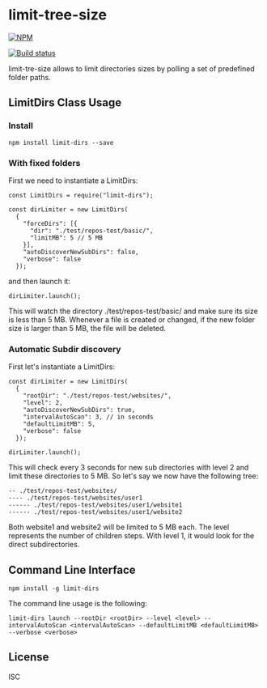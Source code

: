 # limit-tree-size

[![NPM](https://nodei.co/npm/limit-dirs.png)](https://nodei.co/npm/limit-dirs/)

[![Build status](https://travis-ci.org/martinlevesque/limit-dirs.svg?branch=master)](https://travis-ci.org/martinlevesque/limit-dirs)

limit-tre-size allows to limit directories sizes by polling a set of predefined
folder paths.

## LimitDirs Class Usage

### Install

```
npm install limit-dirs --save
```

### With fixed folders

First we need to instantiate a LimitDirs:

```
const LimitDirs = require("limit-dirs");

const dirLimiter = new LimitDirs(
  {
    "forceDirs": [{
      "dir": "./test/repos-test/basic/",
      "limitMB": 5 // 5 MB
    }],
    "autoDiscoverNewSubDirs": false,
    "verbose": false
  });
```

and then launch it:

```
dirLimiter.launch();
```

This will watch the directory ./test/repos-test/basic/ and make sure its size
is less than 5 MB. Whenever a file is created or changed, if the new folder size
is larger than 5 MB, the file will be deleted.

### Automatic Subdir discovery

First let's instantiate a LimitDirs:

```
const dirLimiter = new LimitDirs(
  {
    "rootDir": "./test/repos-test/websites/",
    "level": 2,
    "autoDiscoverNewSubDirs": true,
    "intervalAutoScan": 3, // in seconds
    "defaultLimitMB": 5,
    "verbose": false
  });

dirLimiter.launch();
```

This will check every 3 seconds for new sub directories with level 2 and limit
these directories to 5 MB. So let's say we now have the following tree:

```
-- ./test/repos-test/websites/
---- ./test/repos-test/websites/user1
------ ./test/repos-test/websites/user1/website1
------ ./test/repos-test/websites/user1/website2
```

Both website1 and website2 will be limited to 5 MB each. The level represents
the number of children steps. With level 1, it would look for the direct
subdirectories.

## Command Line Interface

```
npm install -g limit-dirs
```

The command line usage is the following:

```
limit-dirs launch --rootDir <rootDir> --level <level> --intervalAutoScan <intervalAutoScan> --defaultLimitMB <defaultLimitMB> --verbose <verbose>
```

## License

ISC
